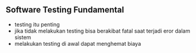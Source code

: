 ## Software Testing Fundamental

- testing itu penting
- jika tidak melakukan testing bisa berakibat fatal saat terjadi eror dalam sistem
- melakukan testing di awal dapat menghemat biaya